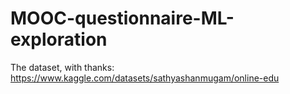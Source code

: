 # MOOC-questionnaire-ML-exploration

The dataset, with thanks: https://www.kaggle.com/datasets/sathyashanmugam/online-edu
